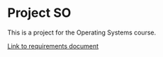 # Project SO

This is a project for the Operating Systems course.

[Link to requirements document](https://docs.google.com/document/d/1rTsc4YG_-UEfPQDMbXr0S1nA7a58HibXUkv_zVt34hc/edit?pli=1&tab=t.0)
